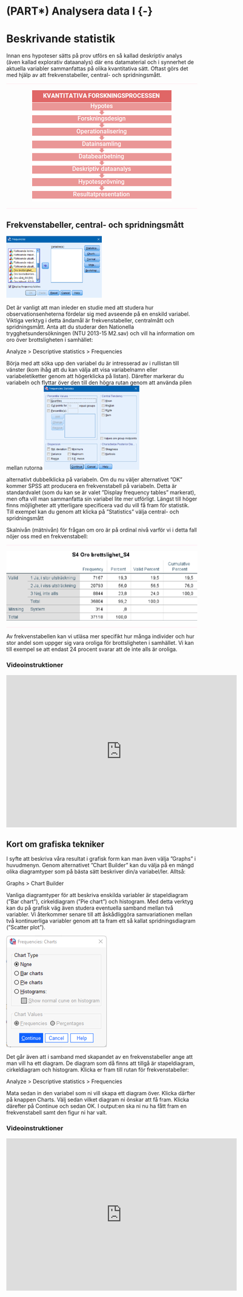 # (PART\*) Analysera data I {-}

# Beskrivande statistik

Innan ens hypoteser sätts på prov utförs en så kallad deskriptiv analys (även kallad explorativ dataanalys) där ens datamaterial och i synnerhet de aktuella variabler sammanfattas på olika kvantitativa sätt. Oftast görs det med hjälp av att frekvenstabeller, central- och spridningsmått.

<hr style="height:2px;border-width:0;color:gray;background-color:LavenderBlush">

<center><img src="images/process.png"/></center>

<hr style="height:2px;border-width:0;color:gray;background-color:LavenderBlush">

## Frekvenstabeller, central- och spridningsmått

<img src="images/beskrivande1.png"  width="50%" height="50%"  class="cover"/><p>Det är vanligt att man inleder en studie med att studera hur observationsenheterna fördelar sig med
avseende på en enskild variabel. Viktiga verktyg i detta ändamål är frekvenstabeller, centralmått och
spridningsmått. Anta att du studerar den Nationella trygghetsundersökningen (NTU 2013-15 M2.sav)
och vill ha information om oro över brottsligheten i samhället:</p>

Analyze > Descriptive statistics > Frequencies

Börja med att söka upp den variabel du är intresserad av i rullistan till vänster (kom ihåg att du kan
välja att visa variabelnamn eller variabeletiketter genom att högerklicka på listan). Därefter markerar
du variabeln och flyttar över den till den högra rutan genom att använda pilen mellan rutorna
<img src="images/beskrivande2.png"  width="50%" height="50%" class="cover"/><p>alternativt dubbelklicka på variabeln. Om du nu väljer alternativet ”OK” kommer SPSS att producera en
frekvenstabell på variabeln. Detta är standardvalet (som du kan se är valet ”Display frequency tables”
markerat), men ofta vill man sammanfatta sin variabel lite mer utförligt. Längst till höger finns
möjligheter att ytterligare specificera vad du vill få fram för statistik. Till exempel kan du genom att
klicka på ”Statistics” välja central- och spridningsmått</p>

Skalnivån (mätnivån) för frågan om oro är på ordinal nivå varför vi i detta fall nöjer oss med en
frekvenstabell:

<hr style="height:2px;border-width:0;color:gray;background-color:LavenderBlush">

<center><img src="images/beskrivande3.png"/></center>

<hr style="height:2px;border-width:0;color:gray;background-color:LavenderBlush">

Av frekvenstabellen kan vi utläsa mer specifikt hur många individer och hur stor andel som uppger sig
vara oroliga för brottsligheten i samhället. Vi kan till exempel se att endast 24 procent svarar att de
inte alls är oroliga.

### Videoinstruktioner

<center><iframe id="kaltura_player" src="https://api.kaltura.nordu.net/p/365/sp/36500/embedIframeJs/uiconf_id/23452190/partner_id/365?iframeembed=true&playerId=kaltura_player&entry_id=0_oa93699k&flashvars[streamerType]=auto&amp;flashvars[localizationCode]=sv_SE&amp;flashvars[leadWithHTML5]=true&amp;flashvars[sideBarContainer.plugin]=true&amp;flashvars[sideBarContainer.position]=left&amp;flashvars[sideBarContainer.clickToClose]=true&amp;flashvars[chapters.plugin]=true&amp;flashvars[chapters.layout]=vertical&amp;flashvars[chapters.thumbnailRotator]=false&amp;flashvars[streamSelector.plugin]=true&amp;flashvars[EmbedPlayer.SpinnerTarget]=videoHolder&amp;flashvars[dualScreen.plugin]=true&amp;flashvars[hotspots.plugin]=1&amp;flashvars[Kaltura.addCrossoriginToIframe]=true&amp;&wid=0_0ogmypot" width="608" height="402" allowfullscreen webkitallowfullscreen mozAllowFullScreen allow="autoplay *; fullscreen *; encrypted-media *" sandbox="allow-forms allow-same-origin allow-scripts allow-top-navigation allow-pointer-lock allow-popups allow-modals allow-orientation-lock allow-popups-to-escape-sandbox allow-presentation allow-top-navigation-by-user-activation" frameborder="0" title="Kaltura Player"></iframe></center>

## Kort om grafiska tekniker

I syfte att beskriva våra resultat i grafisk form kan man även välja ”Graphs” i huvudmenyn. Genom
alternativet ”Chart Builder” kan du välja på en mängd olika diagramtyper som på bästa sätt beskriver
din/a variabel/ler. Alltså:

Graphs > Chart Builder

Vanliga diagramtyper för att beskriva enskilda variabler är stapeldiagram (”Bar chart”), cirkeldiagram
(”Pie chart”) och histogram. Med detta verktyg kan du på grafisk väg även studera eventuella samband
mellan två variabler. Vi återkommer senare till att åskådliggöra samvariationen mellan två kontinuerliga
variabler genom att ta fram ett så kallat spridningsdiagram (”Scatter plot”).

<img src="images/beskrivande4.png" class="cover"/><p>Det går även att i samband med skapandet av en frekvenstabeller ange att man vill ha ett diagram. De diagram som då finns att tillgå är stapeldiagram, cirkeldiagram och histogram. Klicka er fram till rutan för frekvenstabeller:

Analyze > Descriptive statistics > Frequencies

Mata sedan in den variabel som ni vill skapa ett diagram över. Klicka därfter på knappen Charts. Välj sedan vilket diagram ni önskar att få fram. Klicka därefter på Continue och sedan OK. I output:en ska ni nu ha fått fram en frekvenstabell samt den figur ni har valt.</p>

### Videoinstruktioner

<center><iframe id="kaltura_player" src="https://api.kaltura.nordu.net/p/365/sp/36500/embedIframeJs/uiconf_id/23452190/partner_id/365?iframeembed=true&playerId=kaltura_player&entry_id=0_oa93699k&flashvars[streamerType]=auto&amp;flashvars[localizationCode]=sv_SE&amp;flashvars[leadWithHTML5]=true&amp;flashvars[sideBarContainer.plugin]=true&amp;flashvars[sideBarContainer.position]=left&amp;flashvars[sideBarContainer.clickToClose]=true&amp;flashvars[chapters.plugin]=true&amp;flashvars[chapters.layout]=vertical&amp;flashvars[chapters.thumbnailRotator]=false&amp;flashvars[streamSelector.plugin]=true&amp;flashvars[EmbedPlayer.SpinnerTarget]=videoHolder&amp;flashvars[dualScreen.plugin]=true&amp;flashvars[hotspots.plugin]=1&amp;flashvars[Kaltura.addCrossoriginToIframe]=true&amp;&wid=0_0ogmypot" width="608" height="402" allowfullscreen webkitallowfullscreen mozAllowFullScreen allow="autoplay *; fullscreen *; encrypted-media *" sandbox="allow-forms allow-same-origin allow-scripts allow-top-navigation allow-pointer-lock allow-popups allow-modals allow-orientation-lock allow-popups-to-escape-sandbox allow-presentation allow-top-navigation-by-user-activation" frameborder="0" title="Kaltura Player"></iframe></center>
